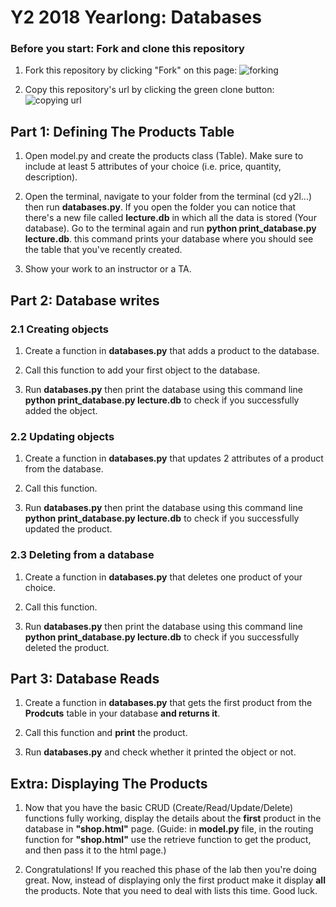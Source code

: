 # Y2 2018 Yearlong: Databases

### Before you start: Fork and clone this repository

1. Fork this repository by clicking "Fork" on this page:
![forking](https://image.ibb.co/jHRieT/forking.png)

2. Copy this repository's url by clicking the green clone button:
![copying url](https://image.ibb.co/n2wYeT/copying_clone.png)


## Part 1: Defining The Products Table

1. Open model.py and create the products class (Table). Make sure to include at least 5 attributes of your choice (i.e. price, quantity, description).

2. Open the terminal, navigate to your folder from the terminal (cd y2l...) then run **databases.py**.
If you open the folder you can notice that there's a new file called **lecture.db** in which all the data is stored (Your database).
Go to the terminal again and run **python print_database.py lecture.db**. this command prints your database where you should see the table that you've recently created.

3. Show your work to an instructor or a TA.

## Part 2: Database writes
### 2.1 Creating objects

1. Create a function in **databases.py** that adds a product to the database.

2. Call this function to add your first object to the database.

3. Run **databases.py** then print the database using this command line **python print_database.py lecture.db** to check if you successfully added the object.

### 2.2 Updating objects

1. Create a function in **databases.py** that updates 2 attributes of a product from the database.

2. Call this function.

3. Run **databases.py** then print the database using this command line **python print_database.py lecture.db** to check if you successfully updated the product.


### 2.3 Deleting from a database 

1. Create a function in **databases.py** that deletes one product of your choice.

2. Call this function.

3. Run **databases.py** then print the database using this command line **python print_database.py lecture.db** to check if you successfully deleted the product.

## Part 3: Database Reads

1. Create a function in **databases.py** that gets the first product from the **Prodcuts** table in your database **and returns it**.

2. Call this function and **print** the product.

3. Run **databases.py** and check whether it printed the object or not.
## Extra: Displaying The Products

1. Now that you have the basic CRUD (Create/Read/Update/Delete) functions fully working, display the details about the **first** product in the database in **"shop.html"** page.
(Guide: in **model.py** file, in the routing function for **"shop.html"** use the retrieve function to get the product, and then pass it to the html page.)

2. Congratulations! If you reached this phase of the lab then you're doing great. Now, instead of displaying only the first product make it display **all** the products. Note that you need to deal with lists this time. Good luck.
